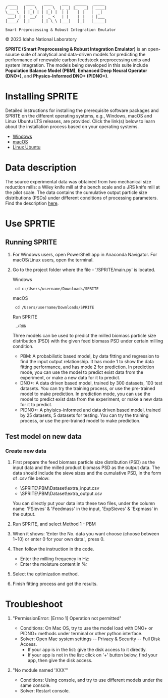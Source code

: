 	 ____    ____    ____    ___   _____   _____
	/ ___|  |  _ \  |  _ \  |_ _| |_   _| | ____|
	\___ \  | |_) | | |_) |  | |    | |   |  _|
	 ___) | |  __/  |  _ <   | |    | |   | |___
	|____/  |_|     |_| \_\ |___|   |_|   |_____|
	
	Smart Preprocessing & Robust Integration Emulator

&copy; 2023 Idaho National Laboratory

**SPRITE (Smart Preprocessing & Robust Integration Emulator)** is an open-source suite of analytical and data-driven models for predicting the performance of renewable carbon feedstock preprocessing units and system integration. The models being developed in this suite include **Population Balance Model (PBM)**, **Enhanced Deep Neural Operator (DNO+)**, and **Physics-Informed DNO+ (PIDNO+)**.

# Installing SPRITE

Detailed instructions for installing the prerequisite software packages and SPRITE on the different operating systems, e.g., Windows, macOS and Linux Ubuntu LTS releases, are provided. Click the link(s) below to learn about the installation process based on your operating systems.

* [Windows](instruction_Windows/)
* [macOS](instruction_macOS/)
* [Linux Ubuntu](instruction_Linux_Ubuntu/)


# Data description
The source experimental data was obtained from two mechanical size reduction mills: a Wiley knife mill at the bench scale and a JRS knife mill at the pilot scale. The data contains the cumulative output particle size distributions (PSDs) under different conditions of processing parameters. Find the description [here](PBM/Dataset).


# Use SPRTIE

## Running SPRITE
1. For Windows users, open PowerShell app in Anaconda Navigator. For macOS/Linux users, open the terminal. 
2. Go to the project folder where the file - '/SPRITE/main.py' is located.

	Windows
		
		cd c:/Users/username/Downloads/SPRITE
			
	macOS

		cd /Users/username/Downloads/SPRITE
			
	Run SPRITE
		
		./RUN
			
	Three models can be used to predict the milled biomass particle size distribution (PSD) with the given feed biomass PSD under certain milling condition.

	- PBM: A probabilistic based model, by data fitting and regression to find the input output relationship. It has mode 1 to show the data fitting performance, and has mode 2 for prediction. In prediction mode, you can use the model to predict exist data from the experiment, or make a new data for it to predict.
	- DNO+: A data driven based model, trained by 300 datasets, 100 test datasets. You can try the training process, or use the pre-trained model to make prediction. In prediction mode, you can use the model to predict exist data from the experiment, or make a new data for it to predict.
	- PIDNO+: A phyisics-informed and data driven based model, trained by 25 datasets, 5 datasets for testing. You can try the training process, or use the pre-trained model to make prediction.

## Test model on new data
### Create new data
1. First prepare the feed biomass particle size distribution (PSD) as the input data and the milled product biomass PSD as the output data. The data should include the sieve sizes and the cumulative PSD, in the form of .csv file below:

	* \SPRITE\PBM\Dataset\extra_input.csv
	* \SPRITE\PBM\Dataset\extra_output.csv

	You can directly put your data into these two files, under the column name: 'FSieves' & 'Feedmass' in the input, 'ExpSieves' & 'Expmass' in the output.

2. Run SPRITE, and select Method 1 - PBM
3. When it shows: 'Enter the No. data you want choose (choose between 1~10) or enter 0 for your own data.', press 0.
4. Then follow the instruction in the code.
	* Enter the milling frequency in Hz: 
	* Enter the moisture content in %: 
5. Select the optimization method.
6. Finish fitting process and get the results.


# Troubleshoot
1. "PermissionError: [Errno 1] Operation not permitted"
	- Conditions: On Mac OS, try to use the model load with DNO+ or PIDNO+ methods under terminal or other python interface.
	- Solver: Open Mac system settings -- Privacy & Security -- Full Disk Access. 
		- If your app is in the list: give the disk access to it directly.
		- If your app is not in the list: click on '+' button below, find your app, then give the disk access.

2. "No module named 'XXX'"
	- Conditions: Using console, and try to use different models under the same console.
	- Solver: Restart console. 